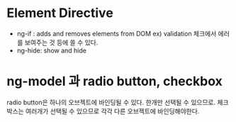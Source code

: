 # Element Directive
+ ng-if : adds and removes elements from DOM
ex) validation 체크에서 에러를 보여주는 것 등에 쓸 수 있다.
+ ng-hide: show and hide


# ng-model 과 radio button, checkbox
radio button은 하나의 오브젝트에 바인딩될 수 있다. 한개만 선택될 수 있으므로.
체크박스는 여러개가 선택될 수 있으므로 각각 다른 오브젝트에 바인딩해야한다.
